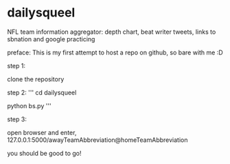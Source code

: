 # dailysqueel
NFL team information aggregator: depth chart, beat writer tweets, links to sbnation and google practicing

preface:
This is my first attempt to host a repo on github, so bare with me :D

step 1:

clone the repository

step 2:
'''
cd dailysqueel

python bs.py
'''


step 3:

open browser and enter, 127.0.0.1:5000/awayTeamAbbreviation@homeTeamAbbreviation

you should be good to go!
